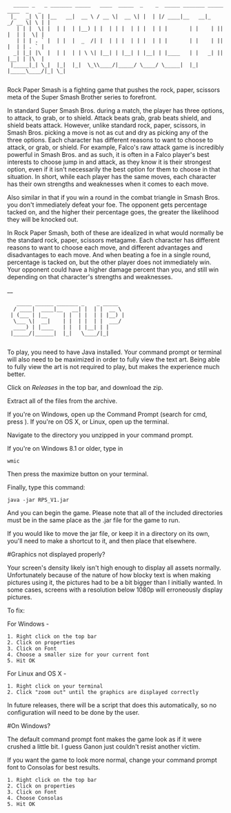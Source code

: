 ```
  _____ _   _ _______ _____   ____  _____  _    _  _____ _______ _____ ____  _   _ 
 |_   _| \ | |__   __|  __ \ / __ \|  __ \| |  | |/ ____|__   __|_   _/ __ \| \ | |
   | | |  \| |  | |  | |__) | |  | | |  | | |  | | |       | |    | || |  | |  \| |
   | | | . ` |  | |  |  _  /| |  | | |  | | |  | | |       | |    | || |  | | . ` |
  _| |_| |\  |  | |  | | \ \| |__| | |__| | |__| | |____   | |   _| || |__| | |\  |
 |_____|_| \_|  |_|  |_|  \_\\____/|_____/ \____/ \_____|  |_|  |_____\____/|_| \_|
                                                                                   
```                                                                               

Rock Paper Smash is a fighting game that pushes the rock, paper, scissors meta of the Super Smash Brother series to forefront.

In standard Super Smash Bros. during a match, the player has three options, to attack, to grab, or to shield. Attack beats grab, grab beats shield, and shield beats attack. However, unlike standard rock, paper, scissors, in Smash Bros. picking a move is not as cut and dry as picking any of the three options. Each character has different reasons to want to choose to attack, or grab, or shield. For example, Falco's raw attack game is incredibly powerful in Smash Bros. and as such, it is often in a Falco player's best interests to choose jump in and attack, as they know it is their strongest option, even if it isn't necessarily the best option for them to choose in that situation. In short, while each player has the same moves, each character has their own strengths and weaknesses when it comes to each move.

Also similar in that if you win a round in the combat triangle in Smash Bros. you don't immediately defeat your foe. The opponent gets percentage tacked on, and the higher their percentage goes, the greater the likelihood they will be knocked out. 

In Rock Paper Smash, both of these are idealized in what would normally be the standard rock, paper, scissors metagame. Each character has different reasons to want to choose each move, and different advantages and disadvantages to each move. And when beating a foe in a single round, percentage is tacked on, but the other player does not immediately win. Your opponent could have a higher damage percent than you, and still win depending on that character's strengths and weaknesses.

__
```
   _____ ______ _______ _    _ _____  
  / ____|  ____|__   __| |  | |  __ \ 
 | (___ | |__     | |  | |  | | |__) |
  \___ \|  __|    | |  | |  | |  ___/ 
  ____) | |____   | |  | |__| | |     
 |_____/|______|  |_|   \____/|_|     
                                      
```                                      

To play, you need to have Java installed. Your command prompt or terminal will also need to be maximized in order to fully view the text art. Being able to fully view the art is not required to play, but makes the experience much better.

Click on *Releases* in the top bar, and download the zip. 

Extract all of the files from the archive.

If you're on Windows, open up the Command Prompt (search for cmd, press <ENTER>). If you're on OS X, or Linux, open up the terminal.

Navigate to the directory you unzipped in your command prompt.

If you're on Windows 8.1 or older, type in 

    wmic
    
Then press the maximize button on your terminal.

Finally, type this command:

    java -jar RPS_V1.jar
    
And you can begin the game. Please note that all of the included directories must be in the same place as the .jar file for the game to run. 

If you would like to move the jar file, or keep it in a directory on its own, you'll need to make a shortcut to it, and then place that elsewhere. 

#Graphics not displayed properly?

Your screen's density likely isn't high enough to display all assets normally. Unfortunately because of the nature of how blocky text is when making pictures using it, the pictures had to be a bit bigger than I initially wanted. In some cases, screens with a resolution below 1080p will erroneously display pictures.

To fix:

For Windows -

    1. Right click on the top bar
    2. Click on properties
    3. Click on Font
    4. Choose a smaller size for your current font
    5. Hit OK
    
For Linux and OS X -

    1. Right click on your terminal
    2. Click "zoom out" until the graphics are displayed correctly 
    
In future releases, there will be a script that does this automatically, so no configuration will need to be done by the user. 
    
#On Windows?

The default command prompt font makes the game look as if it were crushed a little bit. I guess Ganon just couldn't resist another victim.

If you want the game to look more normal, change your command prompt font to Consolas for best results. 

    1. Right click on the top bar
    2. Click on properties
    3. Click on Font
    4. Choose Consolas
    5. Hit OK
